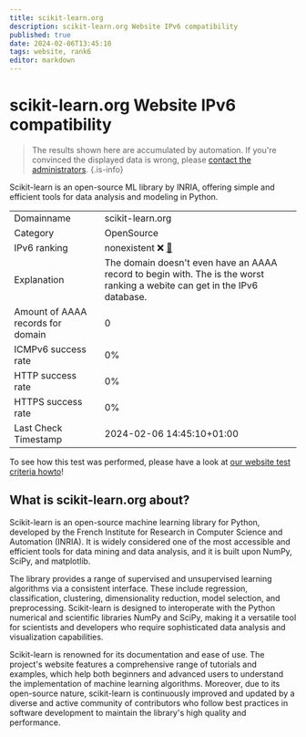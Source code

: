 ```yaml
---
title: scikit-learn.org
description: scikit-learn.org Website IPv6 compatibility
published: true
date: 2024-02-06T13:45:10
tags: website, rank6
editor: markdown
---
```


# scikit-learn.org Website IPv6 compatibility

> The results shown here are accumulated by automation. If you're convinced the displayed data is wrong, please [contact the administrators](/howto/chat). 
{.is-info}

Scikit-learn is an open-source ML library by INRIA, offering simple and efficient tools for data analysis and modeling in Python.


|   |   |
| - | - |
| Domainname | scikit-learn.org
| Category | OpenSource |
| IPv6 ranking | nonexistent :x: [🔗](/howto/ranking) |
| Explanation | The domain doesn't even have an AAAA record to begin with. The is the worst ranking a webite can get in the IPv6 database. |
| Amount of AAAA records for domain | 0 |
| ICMPv6 success rate | 0%|
| HTTP success rate | 0% |
| HTTPS success rate | 0% |
| Last Check Timestamp | 2024-02-06 14:45:10+01:00 |

To see how this test was performed, please have a look at [our website test criteria howto](/howto/testcriteria/website)!


## What is scikit-learn.org about?
Scikit-learn is an open-source machine learning library for Python, developed by the French Institute for Research in Computer Science and Automation (INRIA). It is widely considered one of the most accessible and efficient tools for data mining and data analysis, and it is built upon NumPy, SciPy, and matplotlib.

The library provides a range of supervised and unsupervised learning algorithms via a consistent interface. These include regression, classification, clustering, dimensionality reduction, model selection, and preprocessing. Scikit-learn is designed to interoperate with the Python numerical and scientific libraries NumPy and SciPy, making it a versatile tool for scientists and developers who require sophisticated data analysis and visualization capabilities.

Scikit-learn is renowned for its documentation and ease of use. The project's website features a comprehensive range of tutorials and examples, which help both beginners and advanced users to understand the implementation of machine learning algorithms. Moreover, due to its open-source nature, scikit-learn is continuously improved and updated by a diverse and active community of contributors who follow best practices in software development to maintain the library's high quality and performance.


